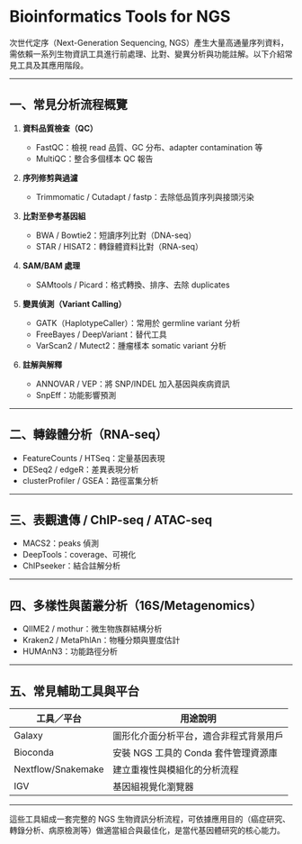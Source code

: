 # Bioinformatics Tools for NGS

次世代定序（Next-Generation Sequencing, NGS）產生大量高通量序列資料，需依賴一系列生物資訊工具進行前處理、比對、變異分析與功能註解。以下介紹常見工具及其應用階段。

---

## 一、常見分析流程概覽

1. **資料品質檢查（QC）**

   * FastQC：檢視 read 品質、GC 分布、adapter contamination 等
   * MultiQC：整合多個樣本 QC 報告

2. **序列修剪與過濾**

   * Trimmomatic / Cutadapt / fastp：去除低品質序列與接頭污染

3. **比對至參考基因組**

   * BWA / Bowtie2：短讀序列比對（DNA-seq）
   * STAR / HISAT2：轉錄體資料比對（RNA-seq）

4. **SAM/BAM 處理**

   * SAMtools / Picard：格式轉換、排序、去除 duplicates

5. **變異偵測（Variant Calling）**

   * GATK（HaplotypeCaller）：常用於 germline variant 分析
   * FreeBayes / DeepVariant：替代工具
   * VarScan2 / Mutect2：腫瘤樣本 somatic variant 分析

6. **註解與解釋**

   * ANNOVAR / VEP：將 SNP/INDEL 加入基因與疾病資訊
   * SnpEff：功能影響預測

---

## 二、轉錄體分析（RNA-seq）

* FeatureCounts / HTSeq：定量基因表現
* DESeq2 / edgeR：差異表現分析
* clusterProfiler / GSEA：路徑富集分析

---

## 三、表觀遺傳 / ChIP-seq / ATAC-seq

* MACS2：peaks 偵測
* DeepTools：coverage、可視化
* ChIPseeker：結合註解分析

---

## 四、多樣性與菌叢分析（16S/Metagenomics）

* QIIME2 / mothur：微生物族群結構分析
* Kraken2 / MetaPhlAn：物種分類與豐度估計
* HUMAnN3：功能路徑分析

---

## 五、常見輔助工具與平台

| 工具／平台              | 用途說明                     |
| ------------------ | ------------------------ |
| Galaxy             | 圖形化介面分析平台，適合非程式背景用戶      |
| Bioconda           | 安裝 NGS 工具的 Conda 套件管理資源庫 |
| Nextflow/Snakemake | 建立重複性與模組化的分析流程           |
| IGV                | 基因組視覺化瀏覽器                |

---

這些工具組成一套完整的 NGS 生物資訊分析流程，可依據應用目的（癌症研究、轉錄分析、病原檢測等）做適當組合與最佳化，是當代基因體研究的核心能力。

